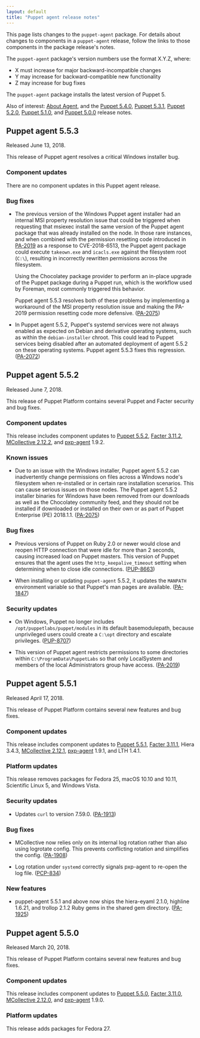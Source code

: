```yaml
---
layout: default
title: "Puppet agent release notes"
---
```


[Puppet 5.0.0]: /puppet/5.0/release_notes.html#puppet-500
[Puppet 5.1.0]: /puppet/5.1/release_notes.html#puppet-510
[Puppet 5.2.0]: /puppet/5.2/release_notes.html#puppet-520
[Puppet 5.3.1]: /puppet/5.3/release_notes.html#puppet-531
[Puppet 5.4.0]: /puppet/5.4/release_notes.html#puppet-540
[Puppet 5.5.0]: /puppet/5.5/release_notes.html#puppet-550
[Puppet 5.5.1]: /puppet/5.5/release_notes.html#puppet-551
[Puppet 5.5.2]: /puppet/5.5/release_notes.html#puppet-552

[Facter 3.10.0]: /facter/3.10/release_notes.html#facter-3100
[Facter 3.11.0]: /facter/3.11/release_notes.html#facter-3110
[Facter 3.11.1]: /facter/3.11/release_notes.html#facter-3111
[Facter 3.11.2]: /facter/3.11/release_notes.html#facter-3112

[MCollective 2.12.0]: /mcollective/current/releasenotes.html#2_12_0
[MCollective 2.12.1]: /mcollective/current/releasenotes.html#2_12_1
[MCollective 2.12.2]: /mcollective/current/releasenotes.html#2_12_2

[pxp-agent]: https://github.com/puppetlabs/pxp-agent

This page lists changes to the `puppet-agent` package. For details about changes to components in a `puppet-agent` release, follow the links to those components in the package release's notes.

The `puppet-agent` package's version numbers use the format X.Y.Z, where:

-   X must increase for major backward-incompatible changes
-   Y may increase for backward-compatible new functionality
-   Z may increase for bug fixes

The `puppet-agent` package installs the latest version of Puppet 5.

Also of interest: [About Agent](./about_agent.html), and the [Puppet 5.4.0][], [Puppet 5.3.1][], [Puppet 5.2.0][], [Puppet 5.1.0][], and [Puppet 5.0.0][] release notes.

## Puppet agent 5.5.3

Released June 13, 2018.

This release of Puppet agent resolves a critical Windows installer bug.

### Component updates

There are no component updates in this Puppet agent release.

### Bug fixes

-   The previous version of the Windows Puppet agent installer had an internal MSI property resolution issue that could be triggered when requesting that msiexec install the same version of the Puppet agent package that was already installed on the node. In those rare instances, and when combined with the permission resetting code introduced in [PA-2019](https://tickets.puppetlabs.com/browse/PA-2019) as a response to CVE-2018-6513, the Puppet agent package could execute `takeown.exe` and `icacls.exe` against the filesystem root (`C:\`), resulting in incorrectly rewritten permissions across the filesystem.

    Using the Chocolatey package provider to perform an in-place upgrade of the Puppet package during a Puppet run, which is the workflow used by Foreman, most commonly triggered this behavior.

    Puppet agent 5.5.3 resolves both of these problems by implementing a workaround of the MSI property resolution issue and making the PA-2019 permission resetting code more defensive. ([PA-2075](https://tickets.puppetlabs.com/browse/PA-2075))

-   In Puppet agent 5.5.2, Puppet's systemd services were not always enabled as expected on Debian and derivative operating systems, such as within the `debian-installer` chroot. This could lead to Puppet services being disabled after an automated deployment of agent 5.5.2 on these operating systems. Puppet agent 5.5.3 fixes this regression. ([PA-2072](https://tickets.puppetlabs.com/browse/PA-2072))

## Puppet agent 5.5.2

Released June 7, 2018.

This release of Puppet Platform contains several Puppet and Facter security and bug fixes.

### Component updates

This release includes component updates to [Puppet 5.5.2][], [Facter 3.11.2][], [MCollective 2.12.2][], and [pxp-agent][] 1.9.2.

### Known issues

-   Due to an issue with the Windows installer, Puppet agent 5.5.2 can inadvertently change permissions on files across a Windows node's filesystem when re-installed or in certain rare installation scenarios. This can cause serious issues on those nodes. The Puppet agent 5.5.2 installer binaries for Windows have been removed from our downloads as well as the Chocolatey community feed, and they should not be installed if downloaded or installed on their own or as part of Puppet Enterprise (PE) 2018.1.1. ([PA-2075](https://tickets.puppetlabs.com/browse/PA-2075))

### Bug fixes

-   Previous versions of Puppet on Ruby 2.0 or newer would close and reopen HTTP connection that were idle for more than 2 seconds, causing increased load on Puppet masters. This version of Puppet ensures that the agent uses the `http_keepalive_timeout` setting when determining when to close idle connections. ([PUP-8663](https://tickets.puppetlabs.com/browse/PUP-8663))

-   When installing or updating `puppet-agent` 5.5.2, it updates the `MANPATH` environment variable so that Puppet's man pages are available. ([PA-1847](https://tickets.puppetlabs.com/browse/PA-1847))

### Security updates

-   On Windows, Puppet no longer includes `/opt/puppetlabs/puppet/modules` in its default basemodulepath, because unprivileged users could create a `C:\opt` directory and escalate privileges. ([PUP-8707](https://tickets.puppetlabs.com/browse/PUP-8707))

-   This version of Puppet agent restricts permissions to some directories within `C:\ProgramData\PuppetLabs` so that only LocalSystem and members of the local Administrators group have access. ([PA-2019](https://tickets.puppetlabs.com/browse/PA-2019))

## Puppet agent 5.5.1

Released April 17, 2018.

This release of Puppet Platform contains several new features and bug fixes.

### Component updates

This release includes component updates to [Puppet 5.5.1][], [Facter 3.11.1][], Hiera 3.4.3, [MCollective 2.12.1][], [pxp-agent][] 1.9.1, and LTH 1.4.1.

### Platform updates

This release removes packages for Fedora 25, macOS 10.10 and 10.11, Scientific Linux 5, and Windows Vista.

### Security updates

-   Updates `curl` to version 7.59.0. ([PA-1913](https://tickets.puppetlabs.com/browse/PA-1913))

### Bug fixes

-   MCollective now relies only on its internal log rotation rather than also using logrotate config. This prevents conflicting rotation and simplifies the config. ([PA-1908](https://tickets.puppetlabs.com/browse/PA-1908))

-   Log rotation under `systemd` correctly signals pxp-agent to re-open the log file. ([PCP-834](https://tickets.puppetlabs.com/browse/PCP-834))

### New features

-   puppet-agent 5.5.1 and above now ships the hiera-eyaml 2.1.0, highline 1.6.21, and trollop 2.1.2 Ruby gems in the shared gem directory. ([PA-1925](https://tickets.puppetlabs.com/browse/PA-1925))

## Puppet agent 5.5.0

Released March 20, 2018.

This release of Puppet Platform contains several new features and bug fixes.

### Component updates

This release includes component updates to [Puppet 5.5.0][], [Facter 3.11.0][], [MCollective 2.12.0][], and [pxp-agent][] 1.9.0.

### Platform updates

This release adds packages for Fedora 27.
